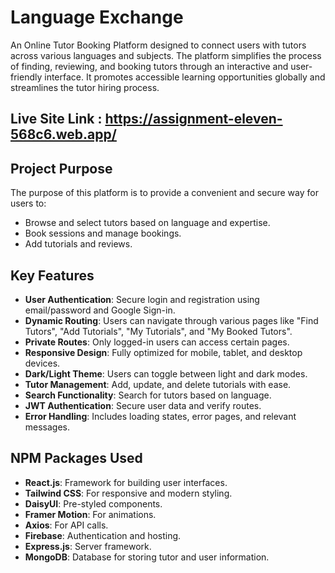 # Language Exchange

An Online Tutor Booking Platform designed to connect users with tutors across various languages and subjects. The platform simplifies the process of finding, reviewing, and booking tutors through an interactive and user-friendly interface. It promotes accessible learning opportunities globally and streamlines the tutor hiring process.

## Live Site Link : https://assignment-eleven-568c6.web.app/

## Project Purpose
The purpose of this platform is to provide a convenient and secure way for users to:
- Browse and select tutors based on language and expertise.
- Book sessions and manage bookings.
- Add tutorials and reviews.

## Key Features
- **User Authentication**: Secure login and registration using email/password and Google Sign-in.
- **Dynamic Routing**: Users can navigate through various pages like "Find Tutors", "Add Tutorials", "My Tutorials", and "My Booked Tutors".
- **Private Routes**: Only logged-in users can access certain pages.
- **Responsive Design**: Fully optimized for mobile, tablet, and desktop devices.
- **Dark/Light Theme**: Users can toggle between light and dark modes.
- **Tutor Management**: Add, update, and delete tutorials with ease.
- **Search Functionality**: Search for tutors based on language.
- **JWT Authentication**: Secure user data and verify routes.
- **Error Handling**: Includes loading states, error pages, and relevant messages.


## NPM Packages Used
- **React.js**: Framework for building user interfaces.
- **Tailwind CSS**: For responsive and modern styling.
- **DaisyUI**: Pre-styled components.
- **Framer Motion**: For animations.
- **Axios**: For API calls.
- **Firebase**: Authentication and hosting.
- **Express.js**: Server framework.
- **MongoDB**: Database for storing tutor and user information.


